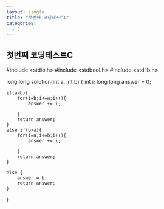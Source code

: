 ```yaml
---
layout: single
title: "첫번째 코딩테스트C"
categories:
  - C
---
```


## 첫번째 코딩테스트C
#include <stdio.h>
#include <stdbool.h>
#include <stdlib.h>

long long solution(int a, int b) {
    int i;
    long long answer = 0;

    if(a>b){
        for(i=b;i<=a;i++){
            answer += i;

        }
        return answer;
    }
    else if(b>a){
        for(i=a;i<=b;i++){
            answer += i;

        }
        return answer;
    }

    else {
        answer = b;
        return answer;
    }
}

